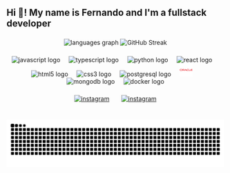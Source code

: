 <h2 align="left">Hi 👋! My name is Fernando and I'm a fullstack developer</h2>

###

<div align="center">
  <img src="https://github-readme-stats-taupe-sigma.vercel.app/api/top-langs?username=fernando-ravaneli&locale=en&hide_title=false&layout=compact&card_width=320&langs_count=6&theme=dracula&hide_border=true" height="150" alt="languages graph"  />
  <img src="https://github-readme-streak-stats-nine-sandy.vercel.app?user=fernando-ravaneli&theme=dracula&hide_border=true&border_radius=5&mode=weekly&exclude_days=Sun%2CSat" height="150" alt="GitHub Streak" /></a>
</div>

###

<div align="center">
  <img src="https://cdn.jsdelivr.net/gh/devicons/devicon/icons/javascript/javascript-original.svg" height="30" alt="javascript logo"  />
  <img width="12" />
  <img src="https://cdn.jsdelivr.net/gh/devicons/devicon/icons/typescript/typescript-original.svg" height="30" alt="typescript logo"  />
  <img width="12" />
  <img src="https://cdn.jsdelivr.net/gh/devicons/devicon/icons/python/python-original.svg" height="30" alt="python logo"  />
  <img width="12" />
  <img src="https://cdn.simpleicons.org/react/61DAFB" height="30" alt="react logo"  />
  <img width="12" />
  <img src="https://cdn.jsdelivr.net/gh/devicons/devicon/icons/html5/html5-original.svg" height="30" alt="html5 logo"  />
  <img width="12" />
  <img src="https://cdn.jsdelivr.net/gh/devicons/devicon/icons/css3/css3-original.svg" height="30" alt="css3 logo"  />
  <img width="12" />
  <img src="https://cdn.simpleicons.org/postgresql/4169E1" height="30" alt="postgresql logo"  />
  <img width="12" />
  <img src="https://raw.githubusercontent.com/devicons/devicon/master/icons/oracle/oracle-original.svg" height="30" alt="oracle logo"  />
<!--   <img src="https://cdn.simpleicons.org/oracle/F80000" height="30" alt="oracle logo"  /> -->
  <img width="12" />
  <img src="https://cdn.simpleicons.org/mongodb/47A248" height="30" alt="mongodb logo"  />
  <img width="12" />
  <img src="https://cdn.simpleicons.org/docker/2496ED" height="30" alt="docker logo"  />
</div>

###

<p align="center">
  <a href="https://www.linkedin.com/in/fernando-ravaneli/"><img height="35" alt="instagram" title="instagram" src="https://img.shields.io/static/v1?message=LinkedIn&logo=linkedin&label=&color=0077B5&logoColor=white&labelColor=&style=for-the-badge"/></a>
  &#8287;&#8287;&#8287;&#8287;&#8287;
  <a href="https://www.instagram.com/ravaneli_fernando/"><img height="35" alt="instagram" title="instagram" src="https://img.shields.io/static/v1?message=Instagram&logo=instagram&label=&color=E4405F&logoColor=white&labelColor=&style=for-the-badge"/></a>
</p>

###

<br clear="both">

<img src="https://raw.githubusercontent.com/fernando-ravaneli/fernando-ravaneli/output/snake.svg" alt="Snake animation" />

###
